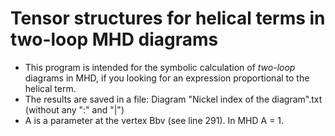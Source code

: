 # Tensor structures for helical terms in two-loop MHD diagrams
* This program is intended for the symbolic calculation of _two-loop_ diagrams in MHD, if you looking for an expression proportional to the helical term.
* The results are saved in a file: Diagram "Nickel index of the diagram".txt (without any ":" and "|")
* A is a parameter at the vertex Bbv (see line 291). In MHD A = 1.